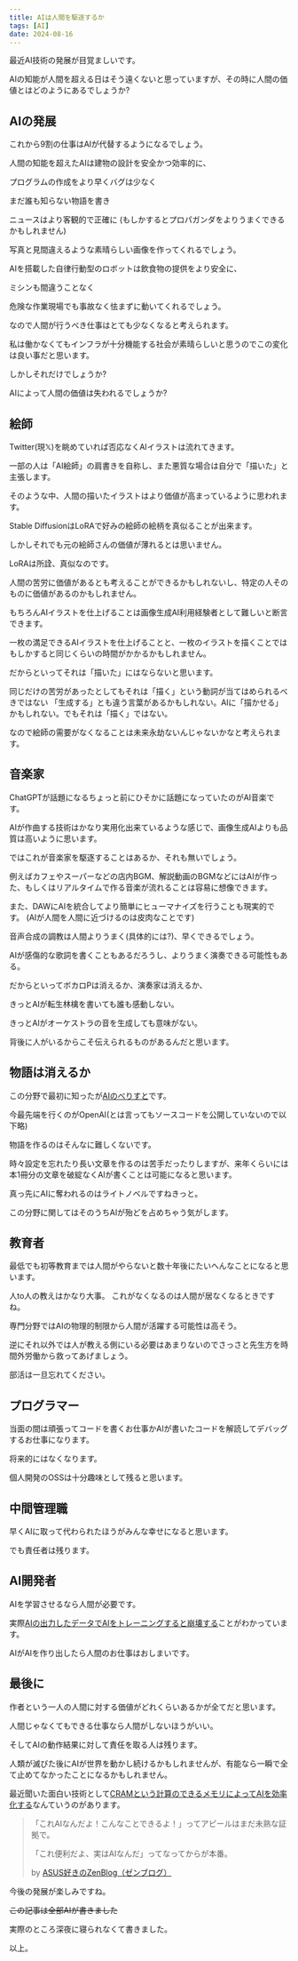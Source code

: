 ```yaml
---
title: AIは人間を駆逐するか
tags: [AI]
date: 2024-08-16
---
```


最近AI技術の発展が目覚ましいです。

AIの知能が人間を超える日はそう遠くないと思っていますが、その時に人間の価値とはどのようにあるでしょうか?

## AIの発展

これから9割の仕事はAIが代替するようになるでしょう。

人間の知能を超えたAIは建物の設計を安全かつ効率的に、

プログラムの作成をより早くバグは少なく

まだ誰も知らない物語を書き

ニュースはより客観的で正確に (もしかするとプロパガンダをよりうまくできるかもしれません)

写真と見間違えるような素晴らしい画像を作ってくれるでしょう。

AIを搭載した自律行動型のロボットは飲食物の提供をより安全に、

ミシンも間違うことなく

危険な作業現場でも事故なく怯まずに動いてくれるでしょう。

なので人間が行うべき仕事はとても少なくなると考えられます。

私は働かなくてもインフラが十分機能する社会が素晴らしいと思うのでこの変化は良い事だと思います。

しかしそれだけでしょうか?

AIによって人間の価値は失われるでしょうか?

## 絵師

Twitter(現𝕏)を眺めていれば否応なくAIイラストは流れてきます。

一部の人は「AI絵師」の肩書きを自称し、また悪質な場合は自分で「描いた」と主張します。

そのような中、人間の描いたイラストはより価値が高まっているように思われます。

Stable DiffusionはLoRAで好みの絵師の絵柄を真似ることが出来ます。

しかしそれでも元の絵師さんの価値が薄れるとは思いません。

LoRAは所詮、真似なのです。

人間の苦労に価値があるとも考えることができるかもしれないし、特定の人そのものに価値があるのかもしれません。

もちろんAIイラストを仕上げることは画像生成AI利用経験者として難しいと断言できます。

一枚の満足できるAIイラストを仕上げることと、一枚のイラストを描くことではもしかすると同じくらいの時間がかかるかもしれません。

だからといってそれは「描いた」にはならないと思います。

同じだけの苦労があったとしてもそれは「描く」という動詞が当てはめられるべきではない
「生成する」とも違う言葉があるかもしれない。AIに「描かせる」かもしれない。でもそれは「描く」ではない。

なので絵師の需要がなくなることは未来永劫ないんじゃないかなと考えられます。

## 音楽家

ChatGPTが話題になるちょっと前にひそかに話題になっていたのがAI音楽です。

AIが作曲する技術はかなり実用化出来ているような感じで、画像生成AIよりも品質は高いように思います。

ではこれが音楽家を駆逐することはあるか、それも無いでしょう。

例えばカフェやスーパーなどの店内BGM、解説動画のBGMなどにはAIが作った、もしくはリアルタイムで作る音楽が流れることは容易に想像できます。

また、DAWにAIを統合してより簡単にヒューマナイズを行うことも現実的です。 (AIが人間を人間に近づけるのは皮肉なことです)

音声合成の調教は人間よりうまく(具体的には?)、早くできるでしょう。

AIが感傷的な歌詞を書くこともあるだろうし、よりうまく演奏できる可能性もある。

だからといってボカロPは消えるか、演奏家は消えるか、

きっとAIが転生林檎を書いても誰も感動しない。

きっとAIがオーケストラの音を生成しても意味がない。

背後に人がいるからこそ伝えられるものがあるんだと思います。

## 物語は消えるか

この分野で最初に知ったが[AIのべりすと](https://ai-novel.com/)です。

今最先端を行くのがOpenAI(とは言ってもソースコードを公開していないので以下略)

物語を作るのはそんなに難しくないです。

時々設定を忘れたり長い文章を作るのは苦手だったりしますが、来年くらいには本1冊分の文章を破綻なくAIが書くことは可能になると思います。

真っ先にAIに奪われるのはライトノベルですねきっと。

この分野に関してはそのうちAIが殆どを占めちゃう気がします。

## 教育者

最低でも初等教育までは人間がやらないと数十年後にたいへんなことになると思います。

人to人の教えはかなり大事。 これがなくなるのは人間が居なくなるときですね。

専門分野ではAIの物理的制限から人間が活躍する可能性は高そう。

逆にそれ以外では人が教える側にいる必要はあまりないのでさっさと先生方を時間外労働から救ってあげましょう。

部活は一旦忘れてください。

## プログラマー

当面の間は頑張ってコードを書くお仕事かAIが書いたコードを解読してデバッグするお仕事になります。

将来的にはなくなります。

個人開発のOSSは十分趣味として残ると思います。

## 中間管理職

早くAIに取って代わられたほうがみんな幸せになると思います。

でも責任者は残ります。

## AI開発者

AIを学習させるなら人間が必要です。

実際[AIの出力したデータでAIをトレーニングすると崩壊する](https://gigazine.net/news/20240809-ai-model-autophagy-disorder/)ことがわかっています。

AIがAIを作り出したら人間のお仕事はおしまいです。

## 最後に

作者という一人の人間に対する価値がどれくらいあるかが全てだと思います。

人間じゃなくてもできる仕事なら人間がしないほうがいい。

そしてAIの動作結果に対して責任を取る人は残ります。

人類が滅びた後にAIが世界を動かし続けるかもしれませんが、有能なら一瞬で全て止めてなかったことになるかもしれません。

最近聞いた面白い技術として[CRAMという計算のできるメモリによってAIを効率化する](https://gigazine.net/news/20240807-ai-energy-consumpiton-by-up-to-2500-times/)なんていうのがあります。

> 「これAIなんだよ！こんなことできるよ！」ってアピールはまだ未熟な証拠で。
> 
> 「これ便利だよ、実はAIなんだ」ってなってからが本番。
> 
> by [ASUS好きのZenBlog（ゼンブログ）](https://x.com/ASUS_ZenBlog/status/1823862005905948925)

今後の発展が楽しみですね。

~~この記事は全部AIが書きました~~

実際のところ深夜に寝られなくて書きました。

以上。
